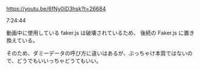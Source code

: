 https://youtu.be/6fNy0iD3hsk?t=26684

7:24:44

動画中に使用している faker.js は破壊されているため、
後続の Faker.js に置き換えている。

そのため、ダミーデータの呼び方に違いはあるが、ぶっちゃけ本質ではないので、どうでもいいっちゃどうてもいい。
